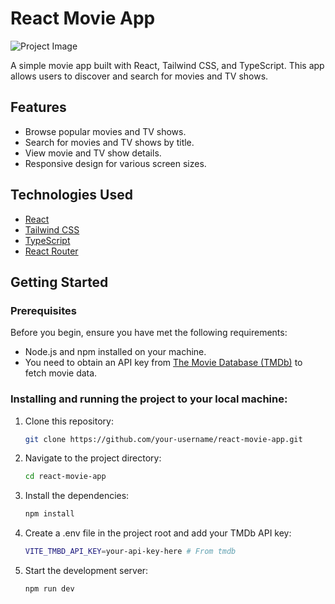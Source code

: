 # React Movie App

![Project Image](https://github-production-user-asset-6210df.s3.amazonaws.com/23261722/265488158-81a8b9ee-45d6-4834-b7c3-17d99ba63fdb.png)

A simple movie app built with React, Tailwind CSS, and TypeScript. This app allows users to discover and search for movies and TV shows.

## Features

- Browse popular movies and TV shows.
- Search for movies and TV shows by title.
- View movie and TV show details.
- Responsive design for various screen sizes.

## Technologies Used

- [React](https://reactjs.org/)
- [Tailwind CSS](https://tailwindcss.com/)
- [TypeScript](https://www.typescriptlang.org/)
- [React Router](https://reactrouter.com/)

## Getting Started

### Prerequisites

Before you begin, ensure you have met the following requirements:

- Node.js and npm installed on your machine.
- You need to obtain an API key from [The Movie Database (TMDb)](https://www.themoviedb.org/documentation/api) to fetch movie data.

### Installing and running the project to your local machine:

1. Clone this repository:

   ```bash
   git clone https://github.com/your-username/react-movie-app.git

2. Navigate to the project directory:
   
   ```bash
   cd react-movie-app

3. Install the dependencies:

   ```bash
   npm install

4. Create a .env file in the project root and add your TMDb API key:

   ```bash
   VITE_TMBD_API_KEY=your-api-key-here # From tmdb 

5. Start the development server:

   ```bash
   npm run dev

